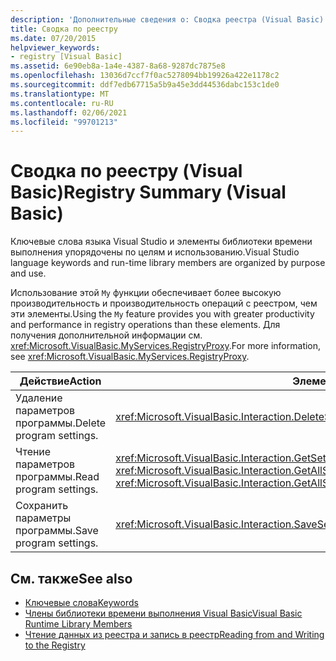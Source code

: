 ```yaml
---
description: 'Дополнительные сведения о: Сводка реестра (Visual Basic)'
title: Сводка по реестру
ms.date: 07/20/2015
helpviewer_keywords:
- registry [Visual Basic]
ms.assetid: 6e90eb8a-1a4e-4387-8a68-9287dc7875e8
ms.openlocfilehash: 13036d7ccf7f0ac5278094bb19926a422e1178c2
ms.sourcegitcommit: ddf7edb67715a5b9a45e3dd44536dabc153c1de0
ms.translationtype: MT
ms.contentlocale: ru-RU
ms.lasthandoff: 02/06/2021
ms.locfileid: "99701213"
---
```

# <a name="registry-summary-visual-basic"></a><span data-ttu-id="dc9a2-103">Сводка по реестру (Visual Basic)</span><span class="sxs-lookup"><span data-stu-id="dc9a2-103">Registry Summary (Visual Basic)</span></span>

<span data-ttu-id="dc9a2-104">Ключевые слова языка Visual Studio и элементы библиотеки времени выполнения упорядочены по целям и использованию.</span><span class="sxs-lookup"><span data-stu-id="dc9a2-104">Visual Studio language keywords and run-time library members are organized by purpose and use.</span></span>  
  
 <span data-ttu-id="dc9a2-105">Использование этой `My` функции обеспечивает более высокую производительность и производительность операций с реестром, чем эти элементы.</span><span class="sxs-lookup"><span data-stu-id="dc9a2-105">Using the `My` feature provides you with greater productivity and performance in registry operations than these elements.</span></span> <span data-ttu-id="dc9a2-106">Для получения дополнительной информации см. <xref:Microsoft.VisualBasic.MyServices.RegistryProxy>.</span><span class="sxs-lookup"><span data-stu-id="dc9a2-106">For more information, see <xref:Microsoft.VisualBasic.MyServices.RegistryProxy>.</span></span>  
  
|<span data-ttu-id="dc9a2-107">**Действие**</span><span class="sxs-lookup"><span data-stu-id="dc9a2-107">**Action**</span></span>|<span data-ttu-id="dc9a2-108">**Элемент языка**</span><span class="sxs-lookup"><span data-stu-id="dc9a2-108">**Language element**</span></span>|  
|----------------|--------------------------|  
|<span data-ttu-id="dc9a2-109">Удаление параметров программы.</span><span class="sxs-lookup"><span data-stu-id="dc9a2-109">Delete program settings.</span></span>|<xref:Microsoft.VisualBasic.Interaction.DeleteSetting%2A>|  
|<span data-ttu-id="dc9a2-110">Чтение параметров программы.</span><span class="sxs-lookup"><span data-stu-id="dc9a2-110">Read program settings.</span></span>|<span data-ttu-id="dc9a2-111"><xref:Microsoft.VisualBasic.Interaction.GetSetting%2A>, <xref:Microsoft.VisualBasic.Interaction.GetAllSettings%2A></span><span class="sxs-lookup"><span data-stu-id="dc9a2-111"><xref:Microsoft.VisualBasic.Interaction.GetSetting%2A>, <xref:Microsoft.VisualBasic.Interaction.GetAllSettings%2A></span></span>|  
|<span data-ttu-id="dc9a2-112">Сохранить параметры программы.</span><span class="sxs-lookup"><span data-stu-id="dc9a2-112">Save program settings.</span></span>|<xref:Microsoft.VisualBasic.Interaction.SaveSetting%2A>|  
  
## <a name="see-also"></a><span data-ttu-id="dc9a2-113">См. также</span><span class="sxs-lookup"><span data-stu-id="dc9a2-113">See also</span></span>

- [<span data-ttu-id="dc9a2-114">Ключевые слова</span><span class="sxs-lookup"><span data-stu-id="dc9a2-114">Keywords</span></span>](index.md)
- [<span data-ttu-id="dc9a2-115">Члены библиотеки времени выполнения Visual Basic</span><span class="sxs-lookup"><span data-stu-id="dc9a2-115">Visual Basic Runtime Library Members</span></span>](../runtime-library-members.md)
- [<span data-ttu-id="dc9a2-116">Чтение данных из реестра и запись в реестр</span><span class="sxs-lookup"><span data-stu-id="dc9a2-116">Reading from and Writing to the Registry</span></span>](../../developing-apps/programming/computer-resources/reading-from-and-writing-to-the-registry.md)

